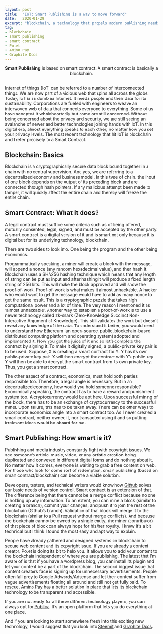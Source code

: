 ```yaml
---
layout: post
title:  "IoT: Smart Publishing is a way to move forward"
date:   2020-01-29
excerpt: "blockchain, a technology that propels modern publishing needs."
tag:
- blockchain 
- smart publishing
- smart contract
- Po.et
- Amino Pay
- Graphite Docs
---
```


<center><b>Smart Publishing</b> is based on smart contract. A smart contract is basically a blockchain.</center><br>
     
Internet of things (IoT) can be referred to a number of interconnected things. We are now part of a vicious web that spins all across the globe. Today, IoT is as dumb as Internet. It needs people and their data for its sustainability. Corporations are fueled with engineers to weave an interwoven web of data that connects everyone to everything. Some of us have accepted it wholeheartedly but some are still concerned. Without being concerned about the privacy and security, we are still seeing an avalanche of newer and better technologies joining hands with IoT. In this digital era, almost everything speaks to each other, no matter how you set your privacy levels. The most recent technology that hit IoT is blockchain and I refer precisely to a Smart Contract.

## Blockchain: Basics
Blockchain is a cryptographically secure data block bound together in a chain with no central supervision. And yes, we are referring to a decentralized economy and business model. In this type of chain, the input of one block depends on the output of its preceding block and are connected through hash pointers. If any malicious attempt been made to tamper, it will quickly affect the entire chain and thereby will freeze the entire chain.

## Smart Contract: What it does?
A legal contract must suffice some criteria such as of being offered, mutually consented, legal, signed, and must be accepted by the other party. A smart contract is a digital version of it and is smart not only because it is digital but for its underlying technology, blockchain.

There are two sides to look into. One being the program and the other being economics.

Programmatically speaking, a miner will create a block with the message, will append a nonce (any random hexadecimal value), and then hash it. Blockchain uses a SHA256 hashing technique which means that any length of string can be put as input and after hashing it will produce a fixed length string of 256 bits. This will make the block approved and will show the proof-of-work. Proof-of-work is what makes it almost unhackable. A hacker who would want to get the message would have to add as many nonce to get the same result. This is a cryptographic puzzle that takes high computational power and a lot of time. The very reason I mentioned it as ‘almost unhackable’. Another way to establish a proof-of-work is to use a newer technology called zk-snark (Zero-Knowledge Succinct Non-Interactive Argument of Knowledge). This still validates the work but doesn’t reveal any knowledge of the data. To understand it better, you would need to understand how Ethereum (an open-source, public, blockchain-based distributed computing platform and operating system) adopted and implemented it. Now you got the juice of it and so let’s complete the contract by signing it. To make it digitally signed, a public-private key pair is to be used. Suppose, X is creating a smart contract for Y. Y has its own public-private key pair. X will then encrypt the contract with Y’s public key. Y will then be able to decrypt the smart contract from its own private key. Thus, you get a smart contract.

The other aspect of a contract, economics, must hold both parties responsible too. Therefore, a legal angle is necessary. But in an decentralized economy, how would you hold someone responsible? Economically speaking, the contract has to have a reward and punishment system too. A cryptocurrency would be apt here. Upon successful mining of the block, there has to be an exchange of cryptocurrency to the successful miner. Upon failure, this has to be taken away. There can be other ways to incorporate economics angle into a smart contract too. As I never created a smart contract, neither owned it, nor transacted using it and so putting irrelevant ideas would be absurd for me.

## Smart Publishing: How smart is it?
Publishing and media industry constantly fight with copyright issues. We see someone’s article, music, video, or any artistic creation being duplicated and conveyed in different digital forms and do nothing about it. No matter how it comes, everyone is waiting to grab a free content on web. For those who look for some sort of redemption, smart publishing (based on smart contract/blockchain) can become a viable solution.

Developers, testers, and technical writers would know how [Github](https://github.com/) solves our basic needs of version control. Smart contract is an extension of that. The difference being that there cannot be a merge conflict because no one is holding up any information. To an extent, you can mine a block (similar to creating a branch), commit your changes, and push it to join the rest of the blockchain (Github’s branch). Validation of that block will merge it to the blockchain (similar to a Pull request without merge conflicts). And because the blockchain cannot be owned by a single entity, the miner (contributor) of that piece of block can always hope for his/her royalty. I know it’s a bit technical but I think I found the most easy and apt way to explain.

People have already gathered and designed systems on blockchain to secure web content and its copyright issue. If you are already a content creator, [Po.et](https://www.po.et/) is doing its bit to help you. It allows you to add your content to the blockchain independent of where you are publishing. The latest that I’m aware of is that if you have a wordpress blog, you can install its plugin and let your content be a part of the blockchain. The second biggest issue that content creators face is signing up for unnecessary advertisements. People often fall prey to Google Adwords/Adsense and let their content suffer from vague advertisements floating all around and still not get fully paid. To rescue, [Amino Pay](https://www.aminopay.com/) has a better solution in place that lets its blockchain technology to be transparent and accessible.

If you are not ready for all these different technology players, you can always opt for [Publica](https://publica.com/). It’s an open platform that lets you do everything at one place.

And if you are looking to start somewhere fresh into this exciting new technology, I would suggest that you look into [Steemit](https://steemit.com/) and [Graphite Docs](https://app.graphitedocs.com/).
